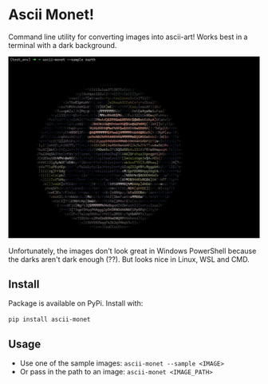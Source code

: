 # Ascii Monet!

Command line utility for converting images into ascii-art! Works best in a terminal with a dark background.

![alt text](image-1.png)

Unfortunately, the images don't look great in Windows PowerShell because the darks aren't dark enough (??). But looks nice in Linux, WSL and CMD. 

## Install

Package is available on PyPi. Install with:

`pip install ascii-monet`

## Usage

* Use one of the sample images: `ascii-monet --sample <IMAGE>`
* Or pass in the path to an image: `ascii-monet <IMAGE_PATH>`

